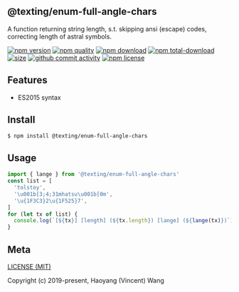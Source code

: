 ## @texting/enum-full-angle-chars

A function returning string length, s.t. skipping ansi (escape) codes, correcting length of astral symbols.

[![npm version][npm-image]][npm-url]
[![npm quality][quality-image]][quality-url]
[![npm download][download-image]][npm-url]
[![npm total-download][total-download-image]][npm-url]
[![size][size]][size-url]
[![github commit activity][commit-image]][github-url]
[![npm license][license-image]][npm-url]

## Features

- ES2015 syntax

## Install

```console
$ npm install @texting/enum-full-angle-chars
```

## Usage

```js
import { lange } from '@texting/enum-full-angle-chars'
const list = [
  'tolstoy',
  '\u001b[3;4;31mhatsu\u001b[0m',
  '\u{1F3C3}2\u{1F525}7',
]
for (let tx of list) {
  console.log(`[${tx}] [length] (${tx.length}) [lange] (${lange(tx)})`)
}
```

## Meta

[LICENSE (MIT)](/LICENSE)

Copyright (c) 2019-present, Haoyang (Vincent) Wang

[//]: <> (Shields)

[npm-image]: https://img.shields.io/npm/v/@texting/enum-full-angle-chars.svg?style=flat-square

[quality-image]: http://npm.packagequality.com/shield/@texting/enum-full-angle-chars.svg?style=flat-square

[download-image]: https://img.shields.io/npm/dm/@texting/enum-full-angle-chars.svg?style=flat-square

[total-download-image]:https://img.shields.io/npm/dt/@texting/enum-full-angle-chars.svg?style=flat-square

[license-image]: https://img.shields.io/npm/l/@texting/enum-full-angle-chars.svg?style=flat-square

[commit-image]: https://img.shields.io/github/commit-activity/y/hoyeungw/spare/enum-full-angle-chars?style=flat-square

[size]: https://flat.badgen.net/packagephobia/install/@texting/enum-full-angle-chars

[//]: <> (Link)

[npm-url]: https://npmjs.org/package/@texting/enum-full-angle-chars

[quality-url]: http://packagequality.com/#?package=@texting/enum-full-angle-chars

[github-url]: https://github.com/hoyeungw/@texting/enum-full-angle-chars

[size-url]: https://packagephobia.now.sh/result?p=@texting/enum-full-angle-chars
